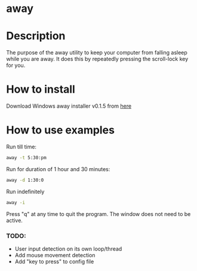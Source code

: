 # away

# Description
The purpose of the away utility to keep your computer from falling asleep while you are away.
It does this by repeatedly pressing the scroll-lock key for you.

# How to install
Download Windows away installer v0.1.5 from [here](https://s3-us-west-2.amazonaws.com/blog.carmanbabin.net/tools/away-0.1.5-setup.exe)

# How to use examples
Run till time:
```sh
away -t 5:30:pm
```

Run for duration of 1 hour and 30 minutes:
```sh
away -d 1:30:0
```

Run indefinitely
```sh
away -i
```

Press "q" at any time to quit the program. The window does not need to be active.

### TODO:
 - User input detection on its own loop/thread
 - Add mouse movement detection
 - Add "key to press" to config file
